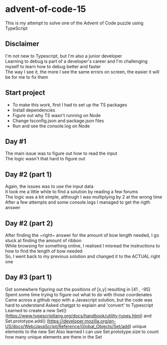 # advent-of-code-15
This is my attempt to solve one of the Advent of Code puzzle using TypeScript

## Disclaimer

I'm not new to Typescript, but I'm also a junior developer  
Learning to debug is part of a developer's career and I'm challenging myself to learn how to debug better and faster  
The way I see it, the more I see the same errors on screen, the easier it will be for me to fix them

## Start project
- To make this work, first I had to set up the TS packages
- Install dependencies
- Figure out why TS wasn't running on Node
- Change tsconfig.json and package.json files
- Run and see the console.log on Node

## Day #1
The main issue was to figure out how to read the input  
The logic wasn't that hard to figure out

## Day #2 (part 1)
Again, the issues was to use the input data  
It took me a little while to find a solution by reading a few forums  
The logic was a bit simple, although I was multiplying by 2 at the wrong time  
After a few attempts and some console.logs I managed to get the rigth answer

## Day #2 (part 2)  

After finding the ~right~ answer for the amount of bow length needed, I go stuck at finding the amount of ribbon  
While browsing for something online, I realised I misread the instructions to how to find the length of bow needed  
So, I went back to my previous solution and changed it to the ACTUAL right one  
  
## Day #3 (part 1)

Got somewhere figuring out the positions  of [x,y] resulting in [41 , -95]
Spent some time trying to figure out what to do with those coordenates
Came across a github repo with a Javascript solution, but the code was hard to understand
Asked chatgpt to explain and 'convert' to Typescript
Learned to create a new Set<string>() (https://www.typescriptlang.org/docs/handbook/utility-types.html) and Set.prototype.add() (https://developer.mozilla.org/en-US/docs/Web/JavaScript/Reference/Global_Objects/Set/add) unique elements to the new Set
Also learned I can use Set.prototype.size to count how many unique elements are there in the Set

